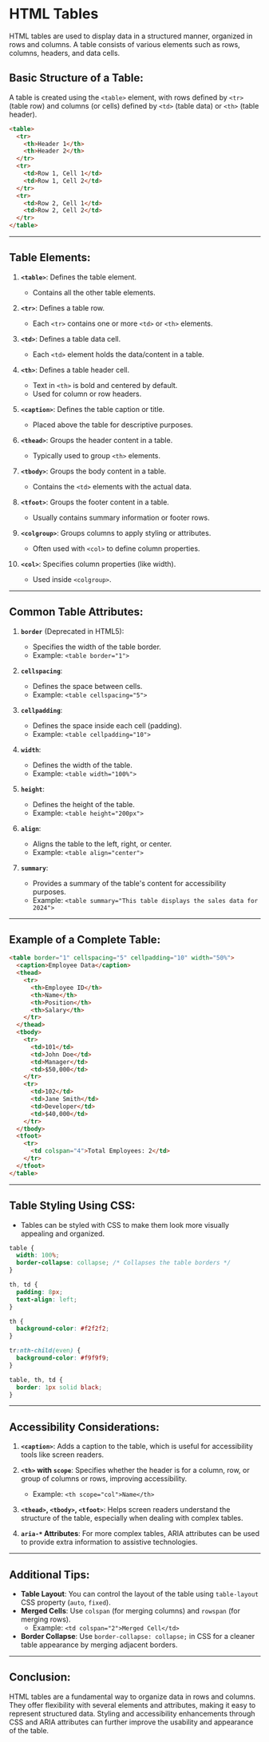 
# HTML Tables

HTML tables are used to display data in a structured manner, organized in rows and columns. A table consists of various elements such as rows, columns, headers, and data cells.

## Basic Structure of a Table:

A table is created using the `<table>` element, with rows defined by `<tr>` (table row) and columns (or cells) defined by `<td>` (table data) or `<th>` (table header).

```html
<table>
  <tr>
    <th>Header 1</th>
    <th>Header 2</th>
  </tr>
  <tr>
    <td>Row 1, Cell 1</td>
    <td>Row 1, Cell 2</td>
  </tr>
  <tr>
    <td>Row 2, Cell 1</td>
    <td>Row 2, Cell 2</td>
  </tr>
</table>
```

---

## Table Elements:

1. **`<table>`**: Defines the table element.
   - Contains all the other table elements.
   
2. **`<tr>`**: Defines a table row.
   - Each `<tr>` contains one or more `<td>` or `<th>` elements.

3. **`<td>`**: Defines a table data cell.
   - Each `<td>` element holds the data/content in a table.
   
4. **`<th>`**: Defines a table header cell.
   - Text in `<th>` is bold and centered by default.
   - Used for column or row headers.
   
5. **`<caption>`**: Defines the table caption or title.
   - Placed above the table for descriptive purposes.

6. **`<thead>`**: Groups the header content in a table.
   - Typically used to group `<th>` elements.
   
7. **`<tbody>`**: Groups the body content in a table.
   - Contains the `<td>` elements with the actual data.

8. **`<tfoot>`**: Groups the footer content in a table.
   - Usually contains summary information or footer rows.
   
9. **`<colgroup>`**: Groups columns to apply styling or attributes.
   - Often used with `<col>` to define column properties.

10. **`<col>`**: Specifies column properties (like width).
    - Used inside `<colgroup>`.

---

## Common Table Attributes:

1. **`border`** (Deprecated in HTML5):
   - Specifies the width of the table border.
   - Example: `<table border="1">`

2. **`cellspacing`**:
   - Defines the space between cells.
   - Example: `<table cellspacing="5">`

3. **`cellpadding`**:
   - Defines the space inside each cell (padding).
   - Example: `<table cellpadding="10">`

4. **`width`**:
   - Defines the width of the table.
   - Example: `<table width="100%">`

5. **`height`**:
   - Defines the height of the table.
   - Example: `<table height="200px">`

6. **`align`**:
   - Aligns the table to the left, right, or center.
   - Example: `<table align="center">`

7. **`summary`**:
   - Provides a summary of the table's content for accessibility purposes.
   - Example: `<table summary="This table displays the sales data for 2024">`

---

## Example of a Complete Table:

```html
<table border="1" cellspacing="5" cellpadding="10" width="50%">
  <caption>Employee Data</caption>
  <thead>
    <tr>
      <th>Employee ID</th>
      <th>Name</th>
      <th>Position</th>
      <th>Salary</th>
    </tr>
  </thead>
  <tbody>
    <tr>
      <td>101</td>
      <td>John Doe</td>
      <td>Manager</td>
      <td>$50,000</td>
    </tr>
    <tr>
      <td>102</td>
      <td>Jane Smith</td>
      <td>Developer</td>
      <td>$40,000</td>
    </tr>
  </tbody>
  <tfoot>
    <tr>
      <td colspan="4">Total Employees: 2</td>
    </tr>
  </tfoot>
</table>
```

---

## Table Styling Using CSS:

- Tables can be styled with CSS to make them look more visually appealing and organized.
  
```css
table {
  width: 100%;
  border-collapse: collapse; /* Collapses the table borders */
}

th, td {
  padding: 8px;
  text-align: left;
}

th {
  background-color: #f2f2f2;
}

tr:nth-child(even) {
  background-color: #f9f9f9;
}

table, th, td {
  border: 1px solid black;
}
```

---

## Accessibility Considerations:

1. **`<caption>`**: Adds a caption to the table, which is useful for accessibility tools like screen readers.
   
2. **`<th>` with `scope`**: Specifies whether the header is for a column, row, or group of columns or rows, improving accessibility.
   - Example: `<th scope="col">Name</th>`

3. **`<thead>`, `<tbody>`, `<tfoot>`**: Helps screen readers understand the structure of the table, especially when dealing with complex tables.

4. **`aria-*` Attributes**: For more complex tables, ARIA attributes can be used to provide extra information to assistive technologies.

---

## Additional Tips:

- **Table Layout**: You can control the layout of the table using `table-layout` CSS property (`auto`, `fixed`).
- **Merged Cells**: Use `colspan` (for merging columns) and `rowspan` (for merging rows).
  - Example: `<td colspan="2">Merged Cell</td>`
- **Border Collapse**: Use `border-collapse: collapse;` in CSS for a cleaner table appearance by merging adjacent borders.

---

## Conclusion:

HTML tables are a fundamental way to organize data in rows and columns. They offer flexibility with several elements and attributes, making it easy to represent structured data. Styling and accessibility enhancements through CSS and ARIA attributes can further improve the usability and appearance of the table.
